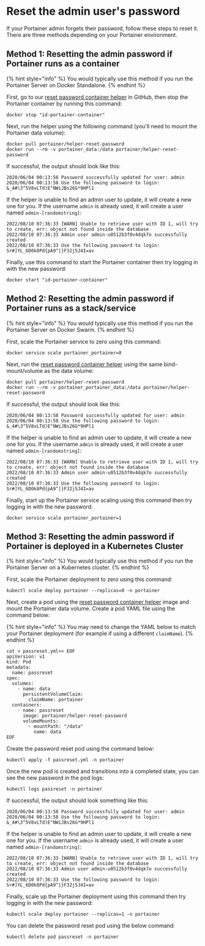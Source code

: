 # Reset the admin user's password

If your Portainer admin forgets their password, follow these steps to reset it. There are three methods depending on your Portainer environment.

## Method 1: Resetting the admin password if Portainer runs as a container

{% hint style="info" %}
You would typically use this method if you run the Portainer Server on Docker Standalone.
{% endhint %}

First, go to our [reset password container helper](https://github.com/portainer/helper-reset-password) in GitHub, then stop the Portainer container by running this command:

```
docker stop "id-portainer-container"
```

Next, run the helper using the following command (you'll need to mount the Portainer data volume):

```
docker pull portainer/helper-reset-password
docker run --rm -v portainer_data:/data portainer/helper-reset-password
```

If successful, the output should look like this:

```
2020/06/04 00:13:58 Password successfully updated for user: admin
2020/06/04 00:13:58 Use the following password to login: &_4#\3^5V8vLTd)E"NWiJBs26G*9HPl1
```

If the helper is unable to find an admin user to update, it will create a new one for you. If the username `admin` is already used, it will create a user named `admin-[randomstring]`:

```
2022/08/10 07:36:33 [WARN] Unable to retrieve user with ID 1, will try to create, err: object not found inside the database
2022/08/10 07:36:33 Admin user admin-u0512b3f0v4dqk7o successfully created
2022/08/10 07:36:33 Use the following password to login: Sr#]YL_6D0k8Pd{pA9^|}F32j5J4I=av
```

Finally, use this command to start the Portainer container then try logging in with the new password:

```
docker start "id-portainer-container"
```

## Method 2: Resetting the admin password if Portainer runs as a stack/service

{% hint style="info" %}
You would typically use this method if you run the Portainer Server on Docker Swarm.
{% endhint %}

First, scale the Portainer service to zero using this command:

```
docker service scale portainer_portainer=0
```

Next, run the [reset password container helper](https://github.com/portainer/helper-reset-password) using the same bind-mount/volume as the data volume:

```
docker pull portainer/helper-reset-password
docker run --rm -v portainer_portainer_data:/data portainer/helper-reset-password
```

If successful, the output should look like this:

```
2020/06/04 00:13:58 Password successfully updated for user: admin
2020/06/04 00:13:58 Use the following password to login: &_4#\3^5V8vLTd)E"NWiJBs26G*9HPl1
```

If the helper is unable to find an admin user to update, it will create a new one for you. If the username `admin` is already used, it will create a user named `admin-[randomstring]`:

```
2022/08/10 07:36:33 [WARN] Unable to retrieve user with ID 1, will try to create, err: object not found inside the database
2022/08/10 07:36:33 Admin user admin-u0512b3f0v4dqk7o successfully created
2022/08/10 07:36:33 Use the following password to login: Sr#]YL_6D0k8Pd{pA9^|}F32j5J4I=av
```

Finally, start up the Portainer service scaling using this command then try logging in with the new password:

```
docker service scale portainer_portainer=1
```

## Method 3: Resetting the admin password if Portainer is deployed in a Kubernetes Cluster

{% hint style="info" %}
You would typically use this method if you run the Portainer Server on a Kubernetes cluster.
{% endhint %}

First, scale the Portainer deployment to zero using this command:

```
kubectl scale deploy portainer --replicas=0 -n portainer
```

Next, create a pod using the [reset password container helper](https://github.com/portainer/helper-reset-password) image and mount the Portainer data volume. Create a pod YAML file using the command below:

{% hint style="info" %}
You may need to change the YAML below to match your Portainer deployment (for example if using a different `claimName`).
{% endhint %}

```
cat > passreset.yml<< EOF
apiVersion: v1
kind: Pod
metadata:
  name: passreset
spec:
  volumes:
    - name: data
      persistentVolumeClaim:
        claimName: portainer
  containers:
    - name: passreset
      image: portainer/helper-reset-password
      volumeMounts:
        - mountPath: "/data"
          name: data
EOF
```

Create the password reset pod using the command below:

```
kubectl apply -f passreset.yml -n portainer
```

Once the new pod is created and transitions into a completed state, you can see the new password in the pod logs:

```
kubectl logs passreset -n portainer
```

If successful, the output should look something like this:

```
2020/06/04 00:13:58 Password successfully updated for user: admin
2020/06/04 00:13:58 Use the following password to login: &_4#\3^5V8vLTd)E"NWiJBs26G*9HPl1
```

If the helper is unable to find an admin user to update, it will create a new one for you. If the username `admin` is already used, it will create a user named `admin-[randomstring]`:

```
2022/08/10 07:36:33 [WARN] Unable to retrieve user with ID 1, will try to create, err: object not found inside the database
2022/08/10 07:36:33 Admin user admin-u0512b3f0v4dqk7o successfully created
2022/08/10 07:36:33 Use the following password to login: Sr#]YL_6D0k8Pd{pA9^|}F32j5J4I=av
```

Finally, scale up the Portainer deployment using this command then try logging in with the new password:

```
kubectl scale deploy portainer --replicas=1 -n portainer
```

You can delete the password reset pod using the below command:

```
kubectl delete pod passreset -n portainer
```
